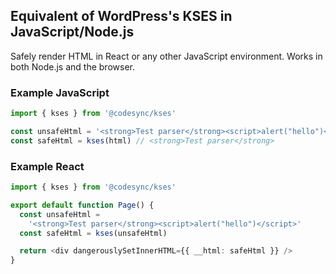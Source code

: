 ## Equivalent of WordPress's KSES in JavaScript/Node.js

Safely render HTML in React or any other JavaScript environment.
Works in both Node.js and the browser.

### Example JavaScript

```typescript
import { kses } from '@codesync/kses'

const unsafeHtml = '<strong>Test parser</strong><script>alert("hello")</script>'
const safeHtml = kses(html) // <strong>Test parser</strong>
```

### Example React

```typescript
import { kses } from '@codesync/kses'

export default function Page() {
  const unsafeHtml =
    '<strong>Test parser</strong><script>alert("hello")</script>'
  const safeHtml = kses(unsafeHtml)

  return <div dangerouslySetInnerHTML={{ __html: safeHtml }} />
}
```
